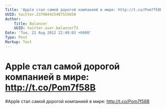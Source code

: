 ```yaml
---
Title: 'Apple стал самой дорогой компанией в мире: http://t.co/Pom7f58B'
UUID: twitter.237984425487515650
Author:
    Title: Balancer
    UUID: twitter.user.balancer73
Date: 'Tue, 21 Aug 2012 22:48:03 +0400'
Type: Post
Markup: Text
---
```


# Apple стал самой дорогой компанией в мире: http://t.co/Pom7f58B

#Apple стал самой дорогой компанией в мире:
http://t.co/Pom7f58B